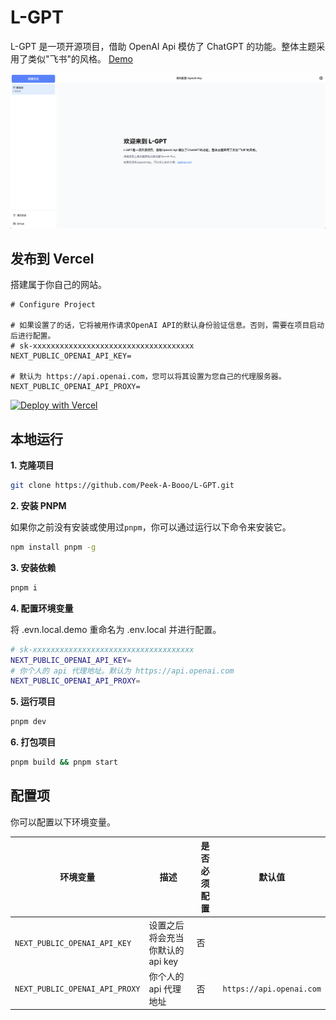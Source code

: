 # L-GPT

L-GPT 是一项开源项目，借助 OpenAI Api 模仿了 ChatGPT 的功能。整体主题采用了类似\"飞书\"的风格。 [Demo](https://gpt.ltops.cn)

![L-GPT](./public/screenshots/screenshot-cn.png)

## 发布到 Vercel

搭建属于你自己的网站。

```
# Configure Project

# 如果设置了的话，它将被用作请求OpenAI API的默认身份验证信息。否则，需要在项目启动后进行配置。
# sk-xxxxxxxxxxxxxxxxxxxxxxxxxxxxxxxxxxxx
NEXT_PUBLIC_OPENAI_API_KEY=

# 默认为 https://api.openai.com，您可以将其设置为您自己的代理服务器。
NEXT_PUBLIC_OPENAI_API_PROXY=
```

[![Deploy with Vercel](https://vercel.com/button)](https://vercel.com/new/clone?repository-url=https://github.com/Peek-A-Booo/L-GPT&env=NEXT_PUBLIC_OPENAI_API_KEY&env=NEXT_PUBLIC_OPENAI_API_PROXY)

## 本地运行

**1. 克隆项目**

```bash
git clone https://github.com/Peek-A-Booo/L-GPT.git
```

**2. 安装 PNPM**

如果你之前没有安装或使用过`pnpm`，你可以通过运行以下命令来安装它。

```bash
npm install pnpm -g
```

**3. 安装依赖**

```bash
pnpm i
```

**4. 配置环境变量**

将 .evn.local.demo 重命名为 .env.local 并进行配置。

```bash
# sk-xxxxxxxxxxxxxxxxxxxxxxxxxxxxxxxxxxxx
NEXT_PUBLIC_OPENAI_API_KEY=
# 你个人的 api 代理地址。默认为 https://api.openai.com
NEXT_PUBLIC_OPENAI_API_PROXY=
```

**5. 运行项目**

```bash
pnpm dev
```

**6. 打包项目**

```bash
pnpm build && pnpm start
```

## 配置项

你可以配置以下环境变量。

| 环境变量                       | 描述                             | 是否必须配置 | 默认值                   |
| ------------------------------ | -------------------------------- | ------------ | ------------------------ |
| `NEXT_PUBLIC_OPENAI_API_KEY`   | 设置之后将会充当你默认的 api key | 否           |                          |
| `NEXT_PUBLIC_OPENAI_API_PROXY` | 你个人的 api 代理地址            | 否           | `https://api.openai.com` |
